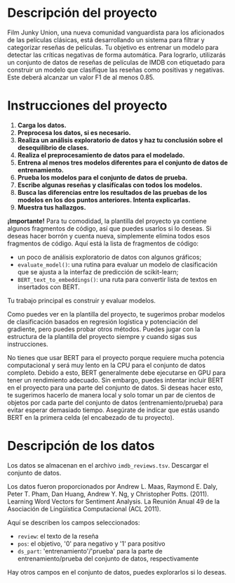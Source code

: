 # Descripción del proyecto

Film Junky Union, una nueva comunidad vanguardista para los aficionados de las películas clásicas, está desarrollando un sistema para filtrar y categorizar reseñas de películas. Tu objetivo es entrenar un modelo para detectar las críticas negativas de forma automática. Para lograrlo, utilizarás un conjunto de datos de reseñas de películas de IMDB con etiquetado para construir un modelo que clasifique las reseñas como positivas y negativas. Este deberá alcanzar un valor F1 de al menos 0.85.

# Instrucciones del proyecto

1. **Carga los datos.**
2. **Preprocesa los datos, si es necesario.**
3. **Realiza un análisis exploratorio de datos y haz tu conclusión sobre el desequilibrio de clases.**
4. **Realiza el preprocesamiento de datos para el modelado.**
5. **Entrena al menos tres modelos diferentes para el conjunto de datos de entrenamiento.**
6. **Prueba los modelos para el conjunto de datos de prueba.**
7. **Escribe algunas reseñas y clasifícalas con todos los modelos.**
8. **Busca las diferencias entre los resultados de las pruebas de los modelos en los dos puntos anteriores. Intenta explicarlas.**
9. **Muestra tus hallazgos.**

**¡Importante!** Para tu comodidad, la plantilla del proyecto ya contiene algunos fragmentos de código, así que puedes usarlos si lo deseas. Si deseas hacer borrón y cuenta nueva, simplemente elimina todos esos fragmentos de código. Aquí está la lista de fragmentos de código:

- un poco de análisis exploratorio de datos con algunos gráficos;
- `evaluate_model()`: una rutina para evaluar un modelo de clasificación que se ajusta a la interfaz de predicción de scikit-learn;
- `BERT_text_to_embeddings()`: una ruta para convertir lista de textos en insertados con BERT.

Tu trabajo principal es construir y evaluar modelos.

Como puedes ver en la plantilla del proyecto, te sugerimos probar modelos de clasificación basados en regresión logística y potenciación del gradiente, pero puedes probar otros métodos. Puedes jugar con la estructura de la plantilla del proyecto siempre y cuando sigas sus instrucciones.

No tienes que usar BERT para el proyecto porque requiere mucha potencia computacional y será muy lento en la CPU para el conjunto de datos completo. Debido a esto, BERT generalmente debe ejecutarse en GPU para tener un rendimiento adecuado. Sin embargo, puedes intentar incluir BERT en el proyecto para una parte del conjunto de datos. Si deseas hacer esto, te sugerimos hacerlo de manera local y solo tomar un par de cientos de objetos por cada parte del conjunto de datos (entrenamiento/prueba) para evitar esperar demasiado tiempo. Asegúrate de indicar que estás usando BERT en la primera celda (el encabezado de tu proyecto).

# Descripción de los datos

Los datos se almacenan en el archivo `imdb_reviews.tsv`. Descargar el conjunto de datos.

Los datos fueron proporcionados por Andrew L. Maas, Raymond E. Daly, Peter T. Pham, Dan Huang, Andrew Y. Ng, y Christopher Potts. (2011). Learning Word Vectors for Sentiment Analysis. La Reunión Anual 49 de la Asociación de Lingüística Computacional (ACL 2011).

Aquí se describen los campos seleccionados:

- `review`: el texto de la reseña
- `pos`: el objetivo, '0' para negativo y '1' para positivo
- `ds_part`: 'entrenamiento'/'prueba' para la parte de entrenamiento/prueba del conjunto de datos, respectivamente

Hay otros campos en el conjunto de datos, puedes explorarlos si lo deseas.



